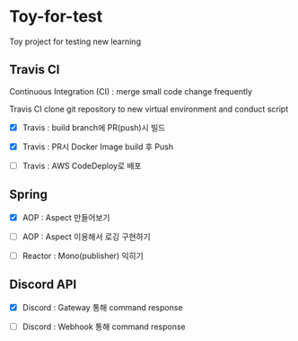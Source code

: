# Toy-for-test
Toy project for testing new learning

## Travis CI

Continuous Integration (CI) : merge small code change frequently

Travis CI clone git repository to new virtual environment and conduct script

- [X] Travis : build branch에 PR(push)시 빌드

- [X] Travis : PR시 Docker Image build 후 Push

- [ ] Travis : AWS CodeDeploy로 배포

## Spring

- [X] AOP : Aspect 만들어보기

- [ ] AOP : Aspect 이용해서 로깅 구현하기

- [ ] Reactor : Mono(publisher) 익히기

## Discord API

- [X] Discord : Gateway 통해 command response

- [ ] Discord : Webhook 통해 command response
